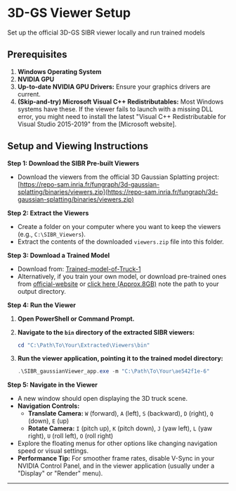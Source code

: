# 3D-GS Viewer Setup
Set up the official 3D-GS SIBR viewer locally and run trained models 

## Prerequisites

1.  **Windows Operating System**
2.  **NVIDIA GPU**
3.  **Up-to-date NVIDIA GPU Drivers:** Ensure your graphics drivers are current. 
4.  **(Skip-and-try) Microsoft Visual C++ Redistributables:** Most Windows systems have these. If the viewer fails to launch with a missing DLL error, you might need to install the latest "Visual C++ Redistributable for Visual Studio 2015-2019" from the [Microsoft website].
## Setup and Viewing Instructions

**Step 1: Download the SIBR Pre-built Viewers**

*   Download the viewers from the official 3D Gaussian Splatting project:
    [https://repo-sam.inria.fr/fungraph/3d-gaussian-splatting/binaries/viewers.zip](https://repo-sam.inria.fr/fungraph/3d-gaussian-splatting/binaries/viewers.zip)

**Step 2: Extract the Viewers**

*   Create a folder on your computer where you want to keep the viewers (e.g., `C:\SIBR_Viewers`).
*   Extract the contents of the downloaded `viewers.zip` file into this folder.
  
**Step 3: Download a Trained Model**

*   Download from: [Trained-model-of-Truck-1](https://drive.google.com/drive/folders/1kuSjaEOcEjccr4YtQdIOofvsQK1YZPiI?usp=drive_link)
*   Alternatively, if you train your own model, or download pre-trained ones from [official-website](https://repo-sam.inria.fr/fungraph/3d-gaussian-splatting/) or [click here (Approx.8GB)](https://repo-sam.inria.fr/fungraph/3d-gaussian-splatting/evaluation/images.zip) note the path to your output directory.

**Step 4: Run the Viewer**

1.  **Open PowerShell or Command Prompt.**
2.  **Navigate to the `bin` directory of the extracted SIBR viewers:**
    ```powershell
    cd "C:\Path\To\Your\Extracted\Viewers\bin"
    ```

3.  **Run the viewer application, pointing it to the trained model directory:**
    ```powershell
    .\SIBR_gaussianViewer_app.exe -m "C:\Path\To\Your\ae542f1e-6"
    ```

**Step 5: Navigate in the Viewer**

*   A new window should open displaying the 3D truck scene.
*   **Navigation Controls:**
    *   **Translate Camera:** `W` (forward), `A` (left), `S` (backward), `D` (right), `Q` (down), `E` (up)
    *   **Rotate Camera:** `I` (pitch up), `K` (pitch down), `J` (yaw left), `L` (yaw right), `U` (roll left), `O` (roll right)
*   Explore the floating menus for other options like changing navigation speed or visual settings.
*   **Performance Tip:** For smoother frame rates, disable V-Sync in your NVIDIA Control Panel, and in the viewer application (usually under a "Display" or "Render" menu).

---
